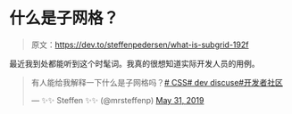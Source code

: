 # 什么是子网格？

> 原文：<https://dev.to/steffenpedersen/what-is-subgrid-192f>

最近我到处都能听到这个时髦词。我真的很想知道实际开发人员的用例。

> 有人能给我解释一下什么是子网格吗？[# CSS](https://twitter.com/hashtag/CSS?src=hash&ref_src=twsrc%5Etfw)[# dev discuse](https://twitter.com/hashtag/DevDiscuss?src=hash&ref_src=twsrc%5Etfw)[#开发者社区](https://twitter.com/hashtag/DeveloperCommunity?src=hash&ref_src=twsrc%5Etfw)
> 
> — ✨✨ Steffen ✨✨ (@mrsteffenp) [May 31, 2019](https://twitter.com/mrsteffenp/status/1134475367195000832?ref_src=twsrc%5Etfw)